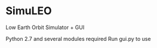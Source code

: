 # SimuLEO
Low Earth Orbit Simulator + GUI

Python 2.7 and several modules required
Run gui.py to use
